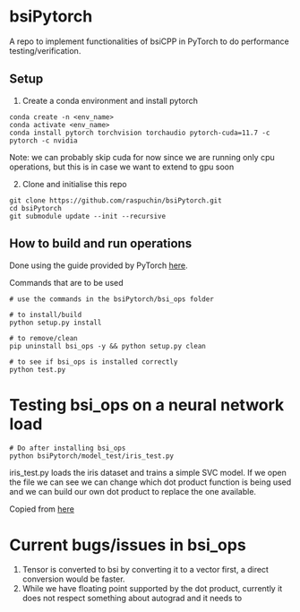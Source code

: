# bsiPytorch
A repo to implement functionalities of bsiCPP in PyTorch to do performance testing/verification.

## Setup

1. Create a conda environment and install pytorch
```
conda create -n <env_name>
conda activate <env_name>
conda install pytorch torchvision torchaudio pytorch-cuda=11.7 -c pytorch -c nvidia
```

Note: we can probably skip cuda for now since we are running only cpu operations, but this is in case we want to extend to gpu soon


2. Clone and initialise this repo
```
git clone https://github.com/raspuchin/bsiPytorch.git
cd bsiPytorch
git submodule update --init --recursive
```

## How to build and run operations
Done using the guide provided by PyTorch [here](https://pytorch.org/tutorials/advanced/cpp_extension.html).

Commands that are to be used
```
# use the commands in the bsiPytorch/bsi_ops folder

# to install/build
python setup.py install

# to remove/clean
pip uninstall bsi_ops -y && python setup.py clean

# to see if bsi_ops is installed correctly
python test.py
```


# Testing bsi_ops on a neural network load
```
# Do after installing bsi_ops
python bsiPytorch/model_test/iris_test.py
```

iris_test.py loads the iris dataset and trains a simple SVC model. If we open the file we can see we can change which dot product function is being used and we can build our own dot product to replace the one available.

Copied from [here](https://github.com/mtrencseni/pytorch-playground/blob/master/03-svm/SVM%20with%20Pytorch.ipynb)
# Current bugs/issues in bsi_ops
1. Tensor is converted to bsi by converting it to a vector first, a direct conversion would be faster.
2. While we have floating point supported by the dot product, currently it does not respect something about autograd and it needs to  